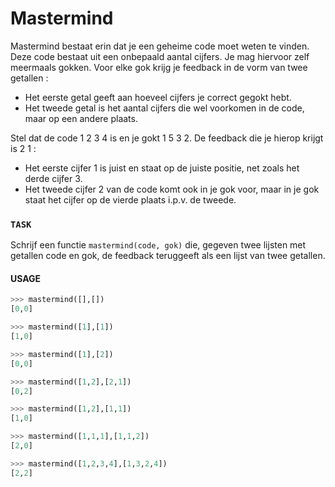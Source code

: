 # Mastermind

Mastermind bestaat erin dat je een geheime code moet weten te vinden. Deze code bestaat uit een onbepaald aantal cijfers. Je mag hiervoor zelf meermaals gokken. Voor elke gok krijg je feedback in de vorm van twee getallen :

* Het eerste getal geeft aan hoeveel cijfers je correct gegokt hebt.
* Het tweede getal is het aantal cijfers die wel voorkomen in de code, maar op een andere plaats.

Stel dat de code 1 2 3 4 is en je gokt 1 5 3 2. De feedback die je hierop krijgt is 2 1 :

* Het eerste cijfer 1 is juist en staat op de juiste positie, net zoals het derde cijfer 3.
* Het tweede cijfer 2 van de code komt ook in je gok voor, maar in je gok staat het cijfer op de vierde plaats i.p.v. de tweede.

### `TASK`
Schrijf een functie `mastermind(code, gok)` die, gegeven twee lijsten met getallen code en gok, de feedback teruggeeft als een lijst van twee getallen.

#### USAGE

```python
>>> mastermind([],[])
[0,0]

>>> mastermind([1],[1])
[1,0]

>>> mastermind([1],[2])
[0,0]

>>> mastermind([1,2],[2,1])
[0,2]

>>> mastermind([1,2],[1,1])
[1,0]

>>> mastermind([1,1,1],[1,1,2])
[2,0]

>>> mastermind([1,2,3,4],[1,3,2,4])
[2,2]
```




